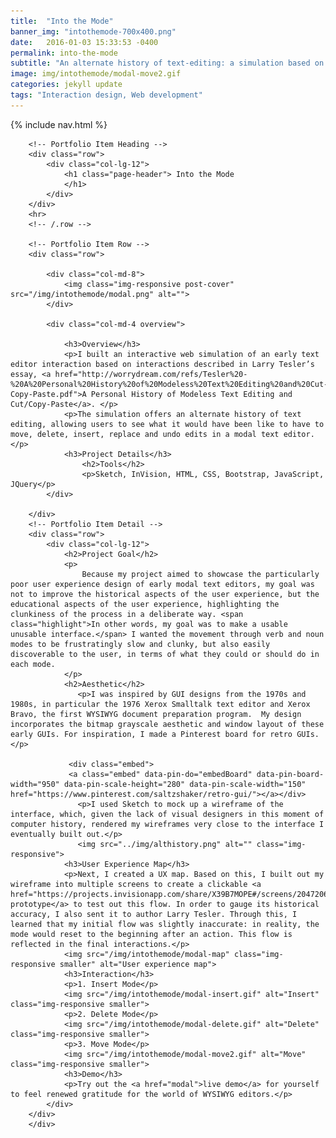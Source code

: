 ```yaml
---
title:  "Into the Mode"
banner_img: "intothemode-700x400.png"
date:   2016-01-03 15:33:53 -0400
permalink: into-the-mode
subtitle: "An alternate history of text-editing: a simulation based on Xerox Parc-era modal text editing"
image: img/intothemode/modal-move2.gif
categories: jekyll update
tags: "Interaction design, Web development"
---
```

{% include nav.html %}
<div class="fullpost">
<div class="container post">

        <!-- Portfolio Item Heading -->
        <div class="row">
            <div class="col-lg-12">
                <h1 class="page-header"> Into the Mode
                </h1>
            </div>
        </div>
        <hr>
        <!-- /.row -->

        <!-- Portfolio Item Row -->
        <div class="row">

            <div class="col-md-8">
                <img class="img-responsive post-cover" src="/img/intothemode/modal.png" alt="">
            </div>

            <div class="col-md-4 overview">
                
                <h3>Overview</h3>
                <p>I built an interactive web simulation of an early text editor interaction based on interactions described in Larry Tesler’s essay, <a href="http://worrydream.com/refs/Tesler%20-%20A%20Personal%20History%20of%20Modeless%20Text%20Editing%20and%20Cut-Copy-Paste.pdf">A Personal History of Modeless Text Editing and Cut/Copy-Paste</a>. </p>
                <p>The simulation offers an alternate history of text editing, allowing users to see what it would have been like to have to move, delete, insert, replace and undo edits in a modal text editor.</p>
                <h3>Project Details</h3>
                    <h2>Tools</h2> 
                    <p>Sketch, InVision, HTML, CSS, Bootstrap, JavaScript, JQuery</p>
            </div>

        </div>
        <!-- Portfolio Item Detail -->
        <div class="row">    
            <div class="col-lg-12">
                <h2>Project Goal</h2>
                <p>
                    Because my project aimed to showcase the particularly poor user experience design of early modal text editors, my goal was not to improve the historical aspects of the user experience, but the educational aspects of the user experience, highlighting the clunkiness of the process in a deliberate way. <span class="highlight">In other words, my goal was to make a usable unusable interface.</span> I wanted the movement through verb and noun modes to be frustratingly slow and clunky, but also easily discoverable to the user, in terms of what they could or should do in each mode. 
                </p>
                <h2>Aesthetic</h2>
                   <p>I was inspired by GUI designs from the 1970s and 1980s, in particular the 1976 Xerox Smalltalk text editor and Xerox Bravo, the first WYSIWYG document preparation program.  My design incorporates the bitmap grayscale aesthetic and window layout of these early GUIs. For inspiration, I made a Pinterest board for retro GUIs. </p>
                   
                 <div class="embed">
                 <a class="embed" data-pin-do="embedBoard" data-pin-board-width="950" data-pin-scale-height="280" data-pin-scale-width="150" href="https://www.pinterest.com/saltzshaker/retro-gui/"></a></div>
                   <p>I used Sketch to mock up a wireframe of the interface, which, given the lack of visual designers in this moment of computer history, rendered my wireframes very close to the interface I eventually built out.</p>
                   <img src="../img/althistory.png" alt="" class="img-responsive">
                <h3>User Experience Map</h3>
                <p>Next, I created a UX map. Based on this, I built out my wireframe into multiple screens to create a clickable <a href="https://projects.invisionapp.com/share/X39B7MOPE#/screens/204720668">InVision prototype</a> to test out this flow. In order to gauge its historical accuracy, I also sent it to author Larry Tesler. Through this, I learned that my initial flow was slightly inaccurate: in reality, the mode would reset to the beginning after an action. This flow is reflected in the final interactions.</p> 
                <img src="/img/intothemode/modal-map" class="img-responsive smaller" alt="User experience map">
                <h3>Interaction</h3>
                <p>1. Insert Mode</p>
                <img src="/img/intothemode/modal-insert.gif" alt="Insert" class="img-responsive smaller">
                <p>2. Delete Mode</p>
                <img src="/img/intothemode/modal-delete.gif" alt="Delete" class="img-responsive smaller">
                <p>3. Move Mode</p>
                <img src="/img/intothemode/modal-move2.gif" alt="Move" class="img-responsive smaller">
                <h3>Demo</h3>
                <p>Try out the <a href="modal">live demo</a> for yourself to feel renewed gratitude for the world of WYSIWYG editors.</p>
            </div>
        </div>
        </div>
